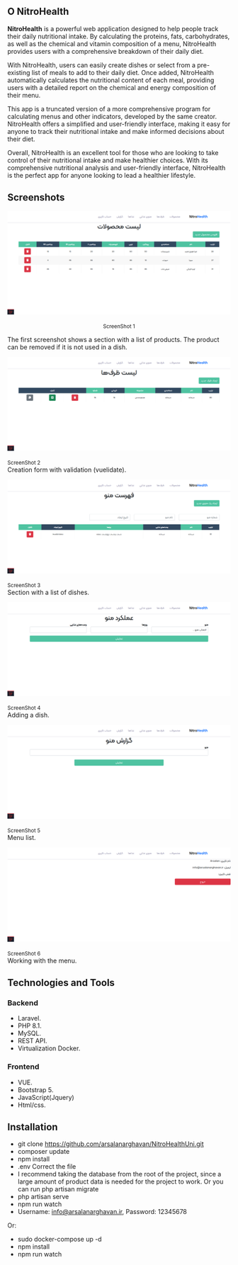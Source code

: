 

## О NitroHealth
**NitroHealth** is a powerful web application designed to help people track their daily nutritional intake. By calculating the proteins, fats, carbohydrates, as well as the chemical and vitamin composition of a menu, NitroHealth provides users with a comprehensive breakdown of their daily diet.

With NitroHealth, users can easily create dishes or select from a pre-existing list of meals to add to their daily diet. Once added, NitroHealth automatically calculates the nutritional content of each meal, providing users with a detailed report on the chemical and energy composition of their menu.

This app is a truncated version of a more comprehensive program for calculating menus and other indicators, developed by the same creator. NitroHealth offers a simplified and user-friendly interface, making it easy for anyone to track their nutritional intake and make informed decisions about their diet.

Overall, NitroHealth is an excellent tool for those who are looking to take control of their nutritional intake and make healthier choices. With its comprehensive nutritional analysis and user-friendly interface, NitroHealth is the perfect app for anyone looking to lead a healthier lifestyle.

## Screenshots
![image](https://github.com/arsalanarghavan/NitroHealthUni/blob/main/ScreenShots/1.png)
<p align="center"><small>ScreenShot 1</small></p>
The first screenshot shows a section with a list of products. The product can be removed if it is not used in a dish.

![image](https://github.com/arsalanarghavan/NitroHealthUni/blob/main/ScreenShots/2.png)
<p class="text-center" style="margin: 0 auto;"><small>ScreenShot 2</small></p>
Creation form with validation (vuelidate).

![image](https://github.com/arsalanarghavan/NitroHealthUni/blob/main/ScreenShots/3.png)
<p class="text-center" style="margin: 0 auto;"><small>ScreenShot 3</small></p>
Section with a list of dishes.

![image](https://github.com/arsalanarghavan/NitroHealthUni/blob/main/ScreenShots/4.png)
<p class="text-center" style="margin: 0 auto;"><small>ScreenShot 4</small></p>
Adding a dish.

![image](https://github.com/arsalanarghavan/NitroHealthUni/blob/main/ScreenShots/5.png)
<p class="text-center" style="margin: 0 auto;"><small>ScreenShot 5</small></p>
Menu list.

![image](https://github.com/arsalanarghavan/NitroHealthUni/blob/main/ScreenShots/6.png)
<p class="text-center" style="margin: 0 auto;"><small>ScreenShot 6</small></p>
Working with the menu.

## Technologies and Tools
### Backend

- Laravel.
- PHP 8.1.
- MySQL.
- REST API.
- Virtualization Docker.

### Frontend

- VUE.
- Bootstrap 5.
- JavaScript(Jquery)
- Html/css.

## Installation
- git clone https://github.com/arsalanarghavan/NitroHealthUni.git
- composer update
- npm install
- .env Correct the file
- I recommend taking the database from the root of the project, since a large amount of product data is needed for the project to work. Or you can run php artisan migrate
- php artisan serve
- npm run watch
- Username: info@arsalanarghavan.ir, Password: 12345678

Or:
- sudo docker-compose up -d
- npm install
- npm run watch
